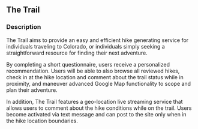 ## The Trail

### Description
The Trail aims to provide an easy and efficient hike generating service for individuals traveling to Colorado, or individuals simply seeking a straightforward resource for finding their next adventure.

By completing a short questionnaire, users receive a personalized recommendation. Users will be able to also browse all reviewed hikes, check in at the hike location and comment about the trail status while in proximity, and maneuver advanced Google Map functionality to scope and plan their adventure.

In addition, The Trail features a geo-location live streaming service that allows users to comment about the hike conditions while on the trail. Users become activated via text message and can post to the site only when in the hike location boundaries.
